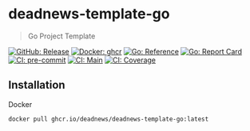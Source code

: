# deadnews-template-go

> Go Project Template

[![GitHub: Release](https://img.shields.io/github/v/release/deadnews/deadnews-template-go?logo=github&logoColor=white)](https://github.com/deadnews/deadnews-template-go/releases/latest)
[![Docker: ghcr](https://img.shields.io/badge/docker-gray.svg?logo=docker&logoColor=white)](https://github.com/deadnews/deadnews-template-go/pkgs/container/deadnews-template-go)
[![Go: Reference](https://pkg.go.dev/badge/github.com/deadnews/deadnews-template-go.svg)](https://pkg.go.dev/github.com/deadnews/deadnews-template-go/v2)
[![Go: Report Card](https://goreportcard.com/badge/github.com/deadnews/deadnews-template-go)](https://goreportcard.com/report/github.com/deadnews/deadnews-template-go)
[![CI: pre-commit](https://results.pre-commit.ci/badge/github/deadnews/deadnews-template-go/main.svg)](https://results.pre-commit.ci/latest/github/deadnews/deadnews-template-go/main)
[![CI: Main](https://img.shields.io/github/actions/workflow/status/deadnews/deadnews-template-go/main.yml?branch=main&logo=github&logoColor=white&label=main)](https://github.com/deadnews/deadnews-template-go/actions/workflows/main.yml)
[![CI: Coverage](https://img.shields.io/codecov/c/github/deadnews/deadnews-template-go?token=OCZDZIYPMC&logo=codecov&logoColor=white)](https://codecov.io/gh/deadnews/deadnews-template-go)

## Installation

Docker

```sh
docker pull ghcr.io/deadnews/deadnews-template-go:latest
```
